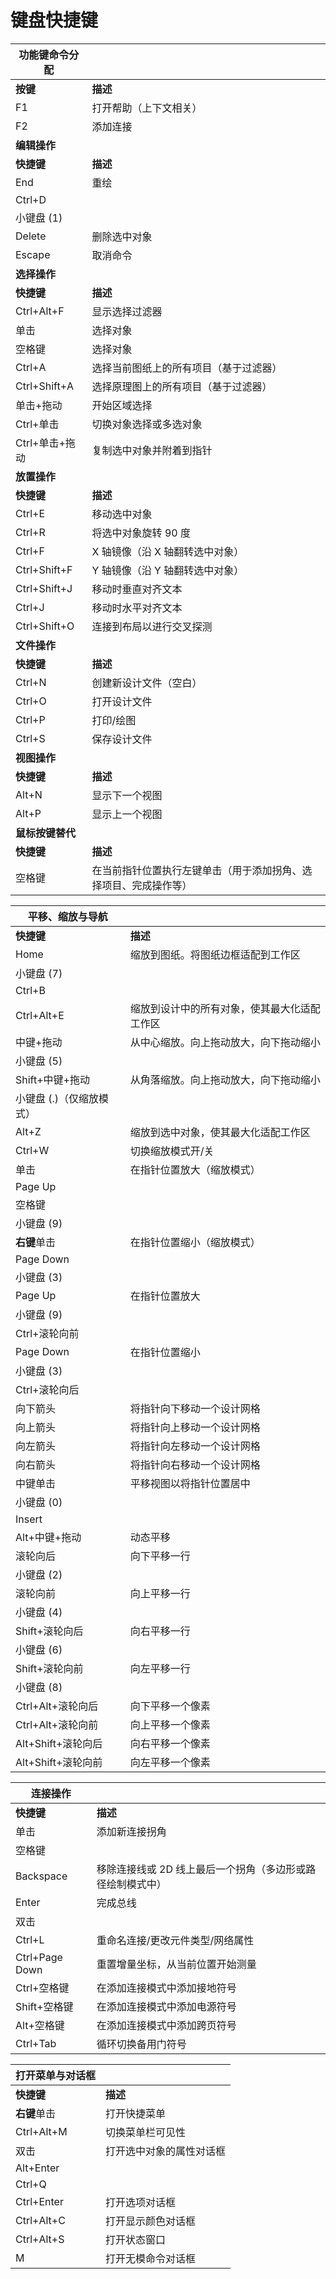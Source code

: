 # 键盘快捷键

| **功能键命令分配**       |                                                              |
| ------------------------ | ------------------------------------------------------------ |
| **按键**                 | **描述**                                                     |
| F1                       | 打开帮助（上下文相关）                                       |
| F2                       | 添加连接                                                     |
| **编辑操作**             |                                                              |
| **快捷键**               | **描述**                                                     |
| End                      | 重绘                                                         |
| Ctrl+D                   |                                                              |
| 小键盘 (1)               |                                                              |
| Delete                   | 删除选中对象                                                 |
| Escape                   | 取消命令                                                     |
| **选择操作**             |                                                              |
| **快捷键**               | **描述**                                                     |
| Ctrl+Alt+F               | 显示选择过滤器                                               |
| 单击                     | 选择对象                                                     |
| 空格键                   | 选择对象                                                     |
| Ctrl+A                   | 选择当前图纸上的所有项目（基于过滤器）                       |
| Ctrl+Shift+A             | 选择原理图上的所有项目（基于过滤器）                         |
| 单击+拖动                | 开始区域选择                                                 |
| Ctrl+单击                | 切换对象选择或多选对象                                       |
| Ctrl+单击+拖动           | 复制选中对象并附着到指针                                     |
| **放置操作**             |                                                              |
| **快捷键**               | **描述**                                                     |
| Ctrl+E                   | 移动选中对象                                                 |
| Ctrl+R                   | 将选中对象旋转 90 度                                           |
| Ctrl+F                   | X 轴镜像（沿 X 轴翻转选中对象）                                 |
| Ctrl+Shift+F             | Y 轴镜像（沿 Y 轴翻转选中对象）                                 |
| Ctrl+Shift+J             | 移动时垂直对齐文本                                           |
| Ctrl+J                   | 移动时水平对齐文本                                           |
| Ctrl+Shift+O             | 连接到布局以进行交叉探测                                     |
| **文件操作**             |                                                              |
| **快捷键**               | **描述**                                                     |
| Ctrl+N                   | 创建新设计文件（空白）                                       |
| Ctrl+O                   | 打开设计文件                                                 |
| Ctrl+P                   | 打印/绘图                                                    |
| Ctrl+S                   | 保存设计文件                                                 |
| **视图操作**             |                                                              |
| **快捷键**               | **描述**                                                     |
| Alt+N                    | 显示下一个视图                                               |
| Alt+P                    | 显示上一个视图                                               |
| **鼠标按键替代**         |                                                              |
| **快捷键**               | **描述**                                                     |
| 空格键                   | 在当前指针位置执行左键单击（用于添加拐角、选择项目、完成操作等） |

| **平移、缩放与导航**     |                                                              |
| ------------------------ | ------------------------------------------------------------ |
| **快捷键**               | **描述**                                                     |
| Home                     | 缩放到图纸。将图纸边框适配到工作区                           |
| 小键盘 (7)               |                                                              |
| Ctrl+B                   |                                                              |
| Ctrl+Alt+E               | 缩放到设计中的所有对象，使其最大化适配工作区                 |
| 中键+拖动                | 从中心缩放。向上拖动放大，向下拖动缩小                       |
| 小键盘 (5)               |                                                              |
| Shift+中键+拖动          | 从角落缩放。向上拖动放大，向下拖动缩小                       |
| 小键盘 (.)（仅缩放模式） |                                                              |
| Alt+Z                    | 缩放到选中对象，使其最大化适配工作区                         |
| Ctrl+W                   | 切换缩放模式开/关                                            |
| 单击                     | 在指针位置放大（缩放模式）                                   |
| Page Up                  |                                                              |
| 空格键                   |                                                              |
| 小键盘 (9)               |                                                              |
| **右键**单击                 | 在指针位置缩小（缩放模式）                                   |
| Page Down                |                                                              |
| 小键盘 (3)               |                                                              |
| Page Up                  | 在指针位置放大                                               |
| 小键盘 (9)               |                                                              |
| Ctrl+滚轮向前            |                                                              |
| Page Down                | 在指针位置缩小                                               |
| 小键盘 (3)               |                                                              |
| Ctrl+滚轮向后            |                                                              |
| 向下箭头                 | 将指针向下移动一个设计网格                                   |
| 向上箭头                 | 将指针向上移动一个设计网格                                   |
| 向左箭头                 | 将指针向左移动一个设计网格                                   |
| 向右箭头                 | 将指针向右移动一个设计网格                                   |
| 中键单击                 | 平移视图以将指针位置居中                                     |
| 小键盘 (0)               |                                                              |
| Insert                   |                                                              |
| Alt+中键+拖动            | 动态平移                                                     |
| 滚轮向后                 | 向下平移一行                                                 |
| 小键盘 (2)               |                                                              |
| 滚轮向前                 | 向上平移一行                                                 |
| 小键盘 (4)               |                                                              |
| Shift+滚轮向后           | 向右平移一行                                                 |
| 小键盘 (6)               |                                                              |
| Shift+滚轮向前           | 向左平移一行                                                 |
| 小键盘 (8)               |                                                              |
| Ctrl+Alt+滚轮向后        | 向下平移一个像素                                             |
| Ctrl+Alt+滚轮向前        | 向上平移一个像素                                             |
| Alt+Shift+滚轮向后       | 向右平移一个像素                                             |
| Alt+Shift+滚轮向前       | 向左平移一个像素                                             |

| **连接操作**             |                                                              |
| ------------------------ | ------------------------------------------------------------ |
| **快捷键**               | **描述**                                                     |
| 单击                     | 添加新连接拐角                                               |
| 空格键                   |                                                              |
| Backspace                | 移除连接线或 2D 线上最后一个拐角（多边形或路径绘制模式中）     |
| Enter                    | 完成总线                                                     |
| 双击                     |                                                              |
| Ctrl+L                   | 重命名连接/更改元件类型/网络属性                             |
| Ctrl+Page Down           | 重置增量坐标，从当前位置开始测量                             |
| Ctrl+空格键              | 在添加连接模式中添加接地符号                                 |
| Shift+空格键             | 在添加连接模式中添加电源符号                                 |
| Alt+空格键               | 在添加连接模式中添加跨页符号                                 |
| Ctrl+Tab                 | 循环切换备用门符号                                           |

| **打开菜单与对话框**     |                                                              |
| ------------------------ | ------------------------------------------------------------ |
| **快捷键**               | **描述**                                                     |
| **右键**单击                 | 打开快捷菜单                                                 |
| Ctrl+Alt+M               | 切换菜单栏可见性                                             |
| 双击                     | 打开选中对象的属性对话框                                     |
| Alt+Enter                |                                                              |
| Ctrl+Q                   |                                                              |
| Ctrl+Enter               | 打开选项对话框                                               |
| Ctrl+Alt+C               | 打开显示颜色对话框                                           |
| Ctrl+Alt+S               | 打开状态窗口                                                 |
| M                        | 打开无模命令对话框                                           |
